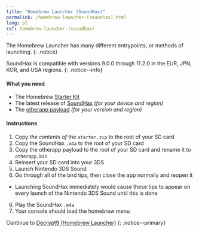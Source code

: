 ```yaml
---
title: "Homebrew Launcher (SoundHax)"
permalink: /homebrew-launcher-(soundhax).html
lang: pl
ref: homebrew-launcher-(soundhax)
---
```


The Homebrew Launcher has many different entrypoints, or methods of launching.
{: .notice}

SoundHax is compatible with versions 9.0.0 through 11.2.0 in the EUR, JPN, KOR, and USA regions.
{: .notice--info}

#### What you need

+ The Homebrew [Starter Kit](http://smealum.github.io/ninjhax2/starter.zip)
+ The latest release of [SoundHax](http://soundhax.com/) *(for your device and region)*
+ The [otherapp payload](https://smealum.github.io/3ds/#otherapp) *(for your version and region)*

#### Instructions

1. Copy _the contents of_ the `starter.zip` to the root of your SD card
2. Copy the SoundHax `.m4a` to the root of your SD card
3. Copy the otherapp payload to the root of your SD card and rename it to `otherapp.bin`
4. Reinsert your SD card into your 3DS
5. Launch Nintendo 3DS Sound
6. Go through all of the bird tips, then close the app normally and reopen it
  + Launching SoundHax immediately would cause these tips to appear on every launch of the Nintendo 3DS Sound until this is done
6. Play the SoundHax `.m4a`
7. Your console should load the homebrew menu

Continue to [Decrypt9 (Homebrew Launcher)](decrypt9-(homebrew-launcher))
{: .notice--primary}
